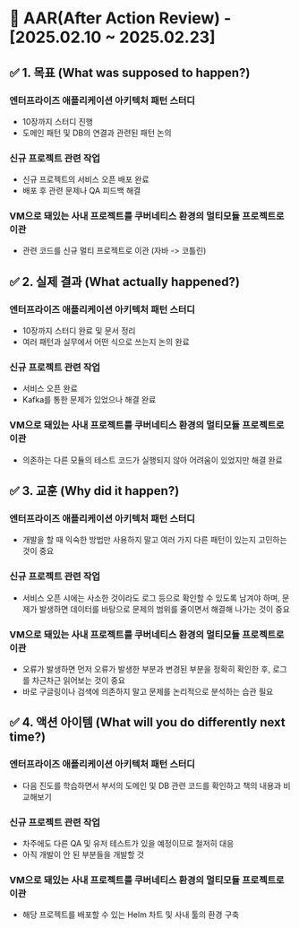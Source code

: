 # 📌 AAR(After Action Review) - [2025.02.10 ~ 2025.02.23]

## ✅ 1. 목표 (What was supposed to happen?)

### 엔터프라이즈 애플리케이션 아키텍처 패턴 스터디
- 10장까지 스터디 진행
- 도메인 패턴 및 DB의 연결과 관련된 패턴 논의

### 신규 프로젝트 관련 작업
- 신규 프로젝트의 서비스 오픈 배포 완료
- 배포 후 관련 문제나 QA 피드백 해결

### VM으로 돼있는 사내 프로젝트를 쿠버네티스 환경의 멀티모듈 프로젝트로 이관
- 관련 코드를 신규 멀티 프로젝트로 이관 (자바 -> 코틀린)

## ✅ 2. 실제 결과 (What actually happened?)

### 엔터프라이즈 애플리케이션 아키텍처 패턴 스터디
- 10장까지 스터디 완료 및 문서 정리
- 여러 패턴과 실무에서 어떤 식으로 쓰는지 논의 완료

### 신규 프로젝트 관련 작업
- 서비스 오픈 완료
- Kafka를 통한 문제가 있었으나 해결 완료

### VM으로 돼있는 사내 프로젝트를 쿠버네티스 환경의 멀티모듈 프로젝트로 이관
- 의존하는 다른 모듈의 테스트 코드가 실행되지 않아 어려움이 있었지만 해결 완료

## ✅ 3. 교훈 (Why did it happen?)

### 엔터프라이즈 애플리케이션 아키텍처 패턴 스터디
- 개발을 할 때 익숙한 방법만 사용하지 말고 여러 가지 다른 패턴이 있는지 고민하는 것이 중요

### 신규 프로젝트 관련 작업
- 서비스 오픈 시에는 사소한 것이라도 로그 등으로 확인할 수 있도록 남겨야 하며, 문제가 발생하면 데이터를 바탕으로 문제의 범위를 줄이면서 해결해 나가는 것이 중요

### VM으로 돼있는 사내 프로젝트를 쿠버네티스 환경의 멀티모듈 프로젝트로 이관
- 오류가 발생하면 먼저 오류가 발생한 부분과 변경된 부분을 정확히 확인한 후, 로그를 차근차근 읽어보는 것이 중요
- 바로 구글링이나 검색에 의존하지 말고 문제를 논리적으로 분석하는 습관 필요

## ✅ 4. 액션 아이템 (What will you do differently next time?)

### 엔터프라이즈 애플리케이션 아키텍처 패턴 스터디
- 다음 진도를 학습하면서 부서의 도메인 및 DB 관련 코드를 확인하고 책의 내용과 비교해보기

### 신규 프로젝트 관련 작업
- 차주에도 다른 QA 및 유저 테스트가 있을 예정이므로 철저히 대응
- 아직 개발이 안 된 부분들을 개발할 것

### VM으로 돼있는 사내 프로젝트를 쿠버네티스 환경의 멀티모듈 프로젝트로 이관
- 해당 프로젝트를 배포할 수 있는 Helm 차트 및 사내 툴의 환경 구축
